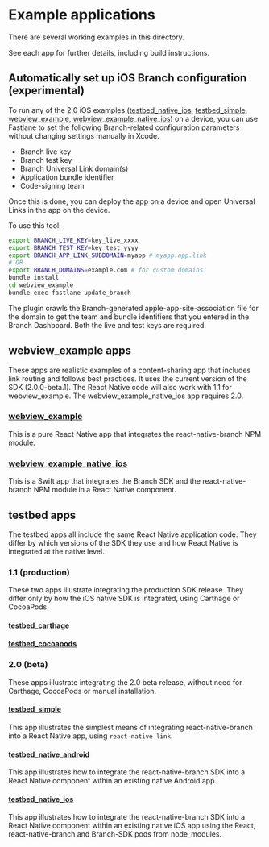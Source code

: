 # Example applications

There are several working examples in this directory.

See each app for further details, including build instructions.

[testbed_native_android]: ./testbed_native_android
[testbed_native_ios]: ./testbed_native_ios
[testbed_simple]: ./testbed_simple
[webview_example]: ./webview_example
[webview_example_native_ios]: ./webview_example_native_ios

## Automatically set up iOS Branch configuration (experimental)

To run any of the 2.0 iOS examples ([testbed_native_ios], [testbed_simple], [webview_example], [webview_example_native_ios]) on a device,
you can use Fastlane to set the following Branch-related configuration parameters without changing settings manually
in Xcode.

- Branch live key
- Branch test key
- Branch Universal Link domain(s)
- Application bundle identifier
- Code-signing team

Once this is done, you can deploy the app on a device and open Universal Links in the app on the device.

To use this tool:

```bash
export BRANCH_LIVE_KEY=key_live_xxxx
export BRANCH_TEST_KEY=key_test_yyyy
export BRANCH_APP_LINK_SUBDOMAIN=myapp # myapp.app.link
# OR
export BRANCH_DOMAINS=example.com # for custom domains
bundle install
cd webview_example
bundle exec fastlane update_branch
```

The plugin crawls the Branch-generated apple-app-site-association file for the domain to get the
team and bundle identifiers that you entered in the Branch Dashboard. Both the live and test keys
are required.

## webview_example apps

These apps are realistic examples of a content-sharing app that includes link routing and follows best practices.
It uses the current version of the SDK (2.0.0-beta.1). The React Native code will also work with 1.1 for webview_example.
The webview_example_native_ios app requires 2.0.

### [webview_example]

This is a pure React Native app that integrates the react-native-branch NPM module.

### [webview_example_native_ios]

This is a Swift app that integrates the Branch SDK and the react-native-branch NPM module in a React Native component.

## testbed apps

The testbed apps all include the same React Native application code. They differ by which versions of the SDK
they use and how React Native is integrated at the native level.

### 1.1 (production)

These two apps illustrate integrating the production
SDK release. They differ only by how the iOS native SDK
is integrated, using Carthage or CocoaPods.

#### [testbed_carthage](./testbed_carthage)

#### [testbed_cocoapods](./testbed_cocoapods)

### 2.0 (beta)

These apps illustrate integrating the 2.0 beta release,
without need for Carthage, CocoaPods or manual installation.

#### [testbed_simple]

This app illustrates the simplest means of integrating react-native-branch into a React Native app, using `react-native link`.

#### [testbed_native_android]

This app illustrates how to integrate the react-native-branch SDK into a React Native component within an existing native Android app.

#### [testbed_native_ios]

This app illustrates how to integrate the react-native-branch SDK into a React Native component within an existing native iOS app using the React, react-native-branch and Branch-SDK pods from node_modules.
